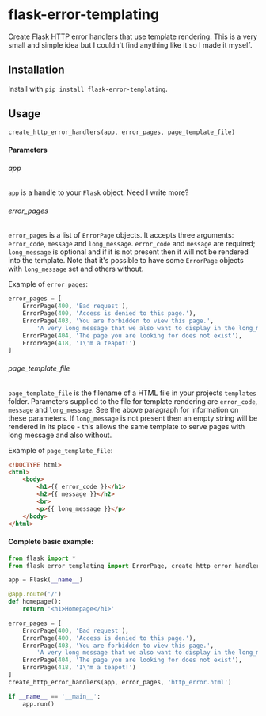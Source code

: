 # flask-error-templating

Create Flask HTTP error handlers that use template rendering. This is a very small and simple idea but I couldn't find anything like it so I made it myself.

## Installation

Install with `pip install flask-error-templating`.

## Usage

```python
create_http_error_handlers(app, error_pages, page_template_file)
```

#### Parameters

###### app
`app` is a handle to your `Flask` object. Need I write more?

###### error_pages

`error_pages` is a list of `ErrorPage` objects. It accepts three arguments: `error_code`, `message` and `long_message`. `error_code` and `message` are required; `long_message` is optional and if it is not present then it will not be rendered into the template. Note that it's possible to have some `ErrorPage` objects with `long_message` set and others without.

Example of `error_pages`:
```python
error_pages = [
    ErrorPage(400, 'Bad request'),
    ErrorPage(400, 'Access is denied to this page.'),
    ErrorPage(403, 'You are forbidden to view this page.',
        'A very long message that we also want to display in the long_message field'),
    ErrorPage(404, 'The page you are looking for does not exist'),
    ErrorPage(418, 'I\'m a teapot!')
]
```

###### page_template_file
`page_template_file` is the filename of a HTML file in your projects `templates` folder. Parameters supplied to the file for template rendering are `error_code`, `message` and `long_message`. See the above paragraph for information on these parameters. If `long_message` is not present then an empty string will be rendered in its place - this allows the same template to serve pages with long message and also without.

Example of `page_template_file`:
```html
<!DOCTYPE html>
<html>
    <body>
        <h1>{{ error_code }}</h1>
        <h2>{{ message }}</h2>
        <br>
        <p>{{ long_message }}</p>
    </body>
</html>
```

#### Complete basic example:
```python
from flask import *
from flask_error_templating import ErrorPage, create_http_error_handlers

app = Flask(__name__)

@app.route('/')
def homepage():
    return '<h1>Homepage</h1>'

error_pages = [
    ErrorPage(400, 'Bad request'),
    ErrorPage(400, 'Access is denied to this page.'),
    ErrorPage(403, 'You are forbidden to view this page.',
        'A very long message that we also want to display in the long_message field'),
    ErrorPage(404, 'The page you are looking for does not exist'),
    ErrorPage(418, 'I\'m a teapot!')
]
create_http_error_handlers(app, error_pages, 'http_error.html')

if __name__ == '__main__':
    app.run()

```